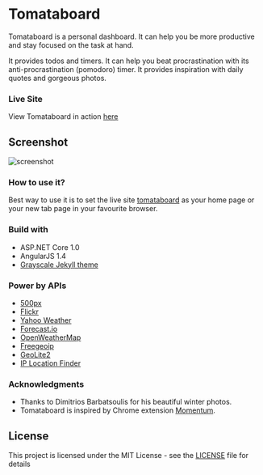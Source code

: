 ﻿# Tomataboard
Tomataboard is a personal dashboard. It can help you be more productive and stay focused on the task at hand.

It provides todos and timers. It can help you beat procrastination with its anti-procrastination (pomodoro) timer. It provides inspiration with daily quotes and gorgeous photos.

### Live Site
View Tomataboard in action [here](http://www.tomataboard.com)

## Screenshot
![screenshot](http://www.tomataboard.com/images/screenshot.png)

### How to use it?
Best way to use it is to set the live site [tomataboard](http://www.tomataboard.com/focus) as your home page or your new tab page in your favourite browser.

### Build with
* ASP.NET Core 1.0
* AngularJS 1.4
* [Grayscale Jekyll theme](https://github.com/jeromelachaud/grayscale-theme)

### Power by APIs
* [500px](https://500px.com)
* [Flickr](https://www.flickr.com/)
* [Yahoo Weather](https://weather.yahoo.com)
* [Forecast.io](http://forecast.io)
* [OpenWeatherMap](http://openweathermap.org)
* [Freegeoip](http://freegeoip.net)
* [GeoLite2](https://dev.maxmind.com/geoip/geoip2/geolite2/)
* [IP Location Finder](https://www.iplocation.net)

### Acknowledgments
* Thanks to Dimitrios Barbatsoulis for his beautiful winter photos.
* Tomataboard is inspired by Chrome extension [Momentum](https://chrome.google.com/webstore/detail/momentum/laookkfknpbbblfpciffpaejjkokdgca).
 
## License
This project is licensed under the MIT License - see the [LICENSE](LICENSE.md) file for details